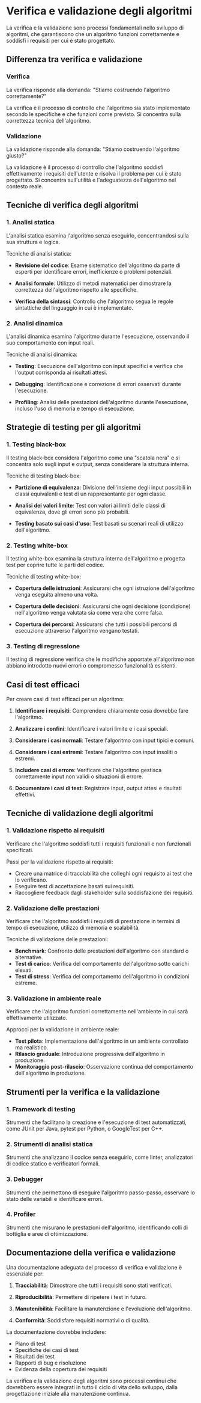 # Verifica e validazione degli algoritmi

La verifica e la validazione sono processi fondamentali nello sviluppo di algoritmi, che garantiscono che un algoritmo funzioni correttamente e soddisfi i requisiti per cui è stato progettato.

## Differenza tra verifica e validazione

### Verifica

La verifica risponde alla domanda: "Stiamo costruendo l'algoritmo correttamente?"

La verifica è il processo di controllo che l'algoritmo sia stato implementato secondo le specifiche e che funzioni come previsto. Si concentra sulla correttezza tecnica dell'algoritmo.

### Validazione

La validazione risponde alla domanda: "Stiamo costruendo l'algoritmo giusto?"

La validazione è il processo di controllo che l'algoritmo soddisfi effettivamente i requisiti dell'utente e risolva il problema per cui è stato progettato. Si concentra sull'utilità e l'adeguatezza dell'algoritmo nel contesto reale.

## Tecniche di verifica degli algoritmi

### 1. Analisi statica

L'analisi statica esamina l'algoritmo senza eseguirlo, concentrandosi sulla sua struttura e logica.

Tecniche di analisi statica:

- **Revisione del codice**: Esame sistematico dell'algoritmo da parte di esperti per identificare errori, inefficienze o problemi potenziali.

- **Analisi formale**: Utilizzo di metodi matematici per dimostrare la correttezza dell'algoritmo rispetto alle specifiche.

- **Verifica della sintassi**: Controllo che l'algoritmo segua le regole sintattiche del linguaggio in cui è implementato.

### 2. Analisi dinamica

L'analisi dinamica esamina l'algoritmo durante l'esecuzione, osservando il suo comportamento con input reali.

Tecniche di analisi dinamica:

- **Testing**: Esecuzione dell'algoritmo con input specifici e verifica che l'output corrisponda ai risultati attesi.

- **Debugging**: Identificazione e correzione di errori osservati durante l'esecuzione.

- **Profiling**: Analisi delle prestazioni dell'algoritmo durante l'esecuzione, incluso l'uso di memoria e tempo di esecuzione.

## Strategie di testing per gli algoritmi

### 1. Testing black-box

Il testing black-box considera l'algoritmo come una "scatola nera" e si concentra solo sugli input e output, senza considerare la struttura interna.

Tecniche di testing black-box:

- **Partizione di equivalenza**: Divisione dell'insieme degli input possibili in classi equivalenti e test di un rappresentante per ogni classe.

- **Analisi dei valori limite**: Test con valori ai limiti delle classi di equivalenza, dove gli errori sono più probabili.

- **Testing basato sui casi d'uso**: Test basati su scenari reali di utilizzo dell'algoritmo.

### 2. Testing white-box

Il testing white-box esamina la struttura interna dell'algoritmo e progetta test per coprire tutte le parti del codice.

Tecniche di testing white-box:

- **Copertura delle istruzioni**: Assicurarsi che ogni istruzione dell'algoritmo venga eseguita almeno una volta.

- **Copertura delle decisioni**: Assicurarsi che ogni decisione (condizione) nell'algoritmo venga valutata sia come vera che come falsa.

- **Copertura dei percorsi**: Assicurarsi che tutti i possibili percorsi di esecuzione attraverso l'algoritmo vengano testati.

### 3. Testing di regressione

Il testing di regressione verifica che le modifiche apportate all'algoritmo non abbiano introdotto nuovi errori o compromesso funzionalità esistenti.

## Casi di test efficaci

Per creare casi di test efficaci per un algoritmo:

1. **Identificare i requisiti**: Comprendere chiaramente cosa dovrebbe fare l'algoritmo.

2. **Analizzare i confini**: Identificare i valori limite e i casi speciali.

3. **Considerare i casi normali**: Testare l'algoritmo con input tipici e comuni.

4. **Considerare i casi estremi**: Testare l'algoritmo con input insoliti o estremi.

5. **Includere casi di errore**: Verificare che l'algoritmo gestisca correttamente input non validi o situazioni di errore.

6. **Documentare i casi di test**: Registrare input, output attesi e risultati effettivi.

## Tecniche di validazione degli algoritmi

### 1. Validazione rispetto ai requisiti

Verificare che l'algoritmo soddisfi tutti i requisiti funzionali e non funzionali specificati.

Passi per la validazione rispetto ai requisiti:

- Creare una matrice di tracciabilità che colleghi ogni requisito ai test che lo verificano.
- Eseguire test di accettazione basati sui requisiti.
- Raccogliere feedback dagli stakeholder sulla soddisfazione dei requisiti.

### 2. Validazione delle prestazioni

Verificare che l'algoritmo soddisfi i requisiti di prestazione in termini di tempo di esecuzione, utilizzo di memoria e scalabilità.

Tecniche di validazione delle prestazioni:

- **Benchmark**: Confronto delle prestazioni dell'algoritmo con standard o alternative.
- **Test di carico**: Verifica del comportamento dell'algoritmo sotto carichi elevati.
- **Test di stress**: Verifica del comportamento dell'algoritmo in condizioni estreme.

### 3. Validazione in ambiente reale

Verificare che l'algoritmo funzioni correttamente nell'ambiente in cui sarà effettivamente utilizzato.

Approcci per la validazione in ambiente reale:

- **Test pilota**: Implementazione dell'algoritmo in un ambiente controllato ma realistico.
- **Rilascio graduale**: Introduzione progressiva dell'algoritmo in produzione.
- **Monitoraggio post-rilascio**: Osservazione continua del comportamento dell'algoritmo in produzione.

## Strumenti per la verifica e la validazione

### 1. Framework di testing

Strumenti che facilitano la creazione e l'esecuzione di test automatizzati, come JUnit per Java, pytest per Python, o GoogleTest per C++.

### 2. Strumenti di analisi statica

Strumenti che analizzano il codice senza eseguirlo, come linter, analizzatori di codice statico e verificatori formali.

### 3. Debugger

Strumenti che permettono di eseguire l'algoritmo passo-passo, osservare lo stato delle variabili e identificare errori.

### 4. Profiler

Strumenti che misurano le prestazioni dell'algoritmo, identificando colli di bottiglia e aree di ottimizzazione.

## Documentazione della verifica e validazione

Una documentazione adeguata del processo di verifica e validazione è essenziale per:

1. **Tracciabilità**: Dimostrare che tutti i requisiti sono stati verificati.

2. **Riproducibilità**: Permettere di ripetere i test in futuro.

3. **Manutenibilità**: Facilitare la manutenzione e l'evoluzione dell'algoritmo.

4. **Conformità**: Soddisfare requisiti normativi o di qualità.

La documentazione dovrebbe includere:

- Piano di test
- Specifiche dei casi di test
- Risultati dei test
- Rapporti di bug e risoluzione
- Evidenza della copertura dei requisiti

La verifica e la validazione degli algoritmi sono processi continui che dovrebbero essere integrati in tutto il ciclo di vita dello sviluppo, dalla progettazione iniziale alla manutenzione continua.